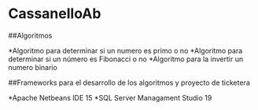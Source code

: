 # CassanelloAb
 ##Algoritmos
 
 *Algoritmo para determinar si un numero es primo o no
 *Algoritmo para determinar si un número es Fibonacci o no
 *Algoritmo para la invertir un numero binario
 
##Frameworks para el desarrollo de los algoritmos y proyecto de ticketera
 
 *Apache Netbeans IDE 15
 *SQL Server Managament Studio 19
 
